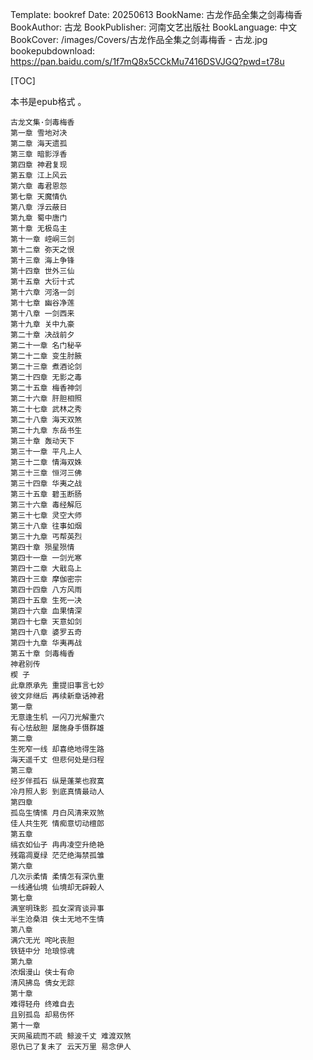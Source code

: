 Template: bookref
Date: 20250613
BookName: 古龙作品全集之剑毒梅香
BookAuthor: 古龙
BookPublisher: 河南文艺出版社
BookLanguage: 中文
BookCover: /images/Covers/古龙作品全集之剑毒梅香 - 古龙.jpg
bookepubdownload: https://pan.baidu.com/s/1f7mQ8x5CCkMu7416DSVJGQ?pwd=t78u


[TOC]

本书是epub格式 。


```
古龙文集·剑毒梅香
第一章 雪地对决
第二章 海天遗孤
第三章 暗影浮香
第四章 神君复现
第五章 江上风云
第六章 毒君恩怨
第七章 天魔情仇
第八章 浮云蔽日
第九章 蜀中唐门
第十章 无极岛主
第十一章 崆峒三剑
第十二章 弥天之恨
第十三章 海上争锋
第十四章 世外三仙
第十五章 大衍十式
第十六章 河洛一剑
第十七章 幽谷净莲
第十八章 一剑西来
第十九章 关中九豪
第二十章 决战前夕
第二十一章 名门秘辛
第二十二章 变生肘腋
第二十三章 煮酒论剑
第二十四章 无影之毒
第二十五章 梅香神剑
第二十六章 肝胆相照
第二十七章 武林之秀
第二十八章 海天双煞
第二十九章 东岳书生
第三十章 轰动天下
第三十一章 平凡上人
第三十二章 情海双姝
第三十三章 恒河三佛
第三十四章 华夷之战
第三十五章 碧玉断肠
第三十六章 毒经解厄
第三十七章 灵空大师
第三十八章 往事如烟
第三十九章 丐帮英烈
第四十章 殒星殒情
第四十一章 一剑光寒
第四十二章 大戢岛上
第四十三章 摩伽密宗
第四十四章 八方风雨
第四十五章 生死一决
第四十六章 血果情深
第四十七章 天意如剑
第四十八章 婆罗五奇
第四十九章 华夷再战
第五十章 剑毒梅香
神君别传
楔 子
此章原承先 重提旧事言七妙
彼文非继后 再续新章话神君
第一章
无意逢生机 一闪刀光解重穴
有心怯敌胆 屡施身手慑群雄
第二章
生死窄一线 却喜绝地得生路
海天遥千丈 但悲何处是归程
第三章
经岁伴孤石 纵是蓬莱也寂寞
冷月照人影 到底真情最动人
第四章
孤岛生情愫 月白风清来双煞
佳人共生死 情痴意切动檀郎
第五章
缟衣如仙子 冉冉凌空升绝艳
残霜凋夏绿 茫茫绝海禁孤雏
第六章
几次示柔情 柔情怎有深仇重
一线通仙境 仙境却无辟榖人
第七章
满室明珠影 孤女深宵谈异事
半生沧桑泪 侠士无地不生情
第八章
满穴无光 咤叱丧胆
铁链中分 玱琅惊魂
第九章
浓烟漫山 侠士有命
清风拂岛 倩女无踪
第十章
难得轻舟 终难自去
且别孤岛 却易伤怀
第十一章
天网虽疏而不疏 鲸波千丈 难渡双煞
恩仇已了复未了 云天万里 易念伊人
```